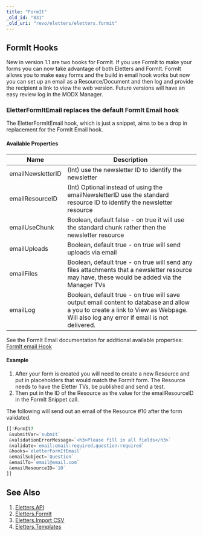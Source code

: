 ```yaml
---
title: "FormIt"
_old_id: "831"
_old_uri: "revo/eletters/eletters.formit"
---
```


## FormIt Hooks

New in version 1.1 are two hooks for FormIt. If you use FormIt to make your forms you can now take advantage of both Eletters and FormIt. FormIt allows you to make easy forms and the build in email hook works but now you can set up an email as a Resource/Document and then log and provide the recipient a link to view the web version. Future versions will have an easy review log in the MODX Manager.

### EletterFormItEmail replaces the default FormIt Email hook

The EletterFormItEmail hook, which is just a snippet, aims to be a drop in replacement for the FormIt Email hook.

#### Available Properties

| Name              | Description                                                                                                                                                                        |
| ----------------- | ---------------------------------------------------------------------------------------------------------------------------------------------------------------------------------- |
| emailNewsletterID | (Int) use the newsletter ID to identify the newsletter                                                                                                                             |
| emailResourceID   | (Int) Optional instead of using the emailNewsletterID use the standard resource ID to identify the newsletter resource                                                             |
| emailUseChunk     | Boolean, default false - on true it will use the standard chunk rather then the newsletter resource                                                                                |
| emailUploads      | Boolean, default true - on true will send uploads via email                                                                                                                        |
| emailFiles        | Boolean, default true - on true will send any files attachments that a newsletter resource may have, these would be added via the Manager TVs                                      |
| emailLog          | Boolean, default true - on true will save output email content to database and allow a you to create a link to View as Webpage. Will also log any error if email is not delivered. |

See the FormIt Email documentation for additional available properties: [FormIt email Hook](extras/formit/formit.hooks/email)

#### Example

1. After your form is created you will need to create a new Resource and put in placeholders that would match the FormIt form. The Resource needs to have the Eletter TVs, be published and send a test.
2. Then put in the ID of the Resource as the value for the emailResourceID in the FormIt Snippet call.

The following will send out an email of the Resource #10 after the form validated.

``` php
[[!FormIt?
 &submitVar=`submit`
 &validationErrorMessage=`<h3>Please fill in all fields</h3>`
 &validate=`email:email:required,question:required`
 &hooks=`eletterFormItEmail`
 &emailSubject=`Question`
 &emailTo=`email@email.com`
 &emailResourceID=`10`
]]
```

## See Also

1. [Eletters.API](extras/eletters/eletters.api)
2. [Eletters.FormIt](extras/eletters/eletters.formit)
3. [Eletters.Import CSV](extras/eletters/eletters.import-csv)
4. [Eletters.Templates](extras/eletters/eletters.templates)
